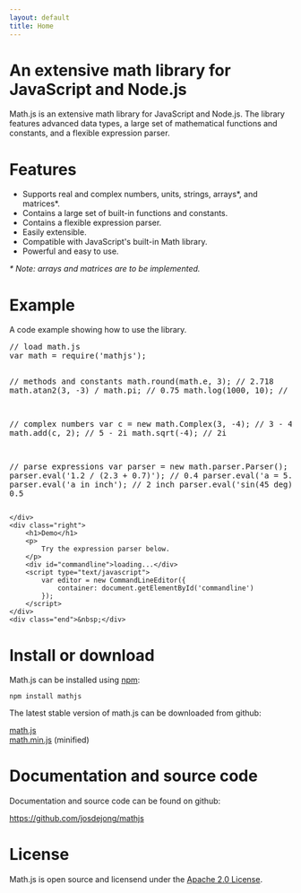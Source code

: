 ```yaml
---
layout: default
title: Home
---
```


# An extensive math library for JavaScript and Node.js

Math.js is an extensive math library for JavaScript and Node.js.
The library features advanced data types, a large set of mathematical functions
and constants, and a flexible expression parser.


# Features

- Supports real and complex numbers, units, strings, arrays\*, and
  matrices\*.
- Contains a large set of built-in functions and constants.
- Contains a flexible expression parser.
- Easily extensible.
- Compatible with JavaScript's built-in Math library.
- Powerful and easy to use.

*\* Note: arrays and matrices are to be implemented.*

<div class="cols">
    <div class="left">
        <h1>Example</h1>
        <p>
            A code example showing how to use the library.
        </p>
        <pre id="example">
// load math.js
var math = require('mathjs');

// methods and constants
math.round(math.e, 3);            // 2.718
math.atan2(3, -3) / math.pi;      // 0.75
math.log(1000, 10);               // 3

// complex numbers
var c = new math.Complex(3, -4);  // 3 - 4i
math.add(c, 2);                   // 5 - 2i
math.sqrt(-4);                    // 2i

// parse expressions
var parser = new math.parser.Parser();
parser.eval('1.2 / (2.3 + 0.7)'); // 0.4
parser.eval('a = 5.08 cm');
parser.eval('a in inch');         // 2 inch
parser.eval('sin(45 deg) ^ 2');   // 0.5
        </pre>

    </div>
    <div class="right">
        <h1>Demo</h1>
        <p>
            Try the expression parser below.
        </p>
        <div id="commandline">loading...</div>
        <script type="text/javascript">
            var editor = new CommandLineEditor({
                container: document.getElementById('commandline')
            });
        </script>
    </div>
    <div class="end">&nbsp;</div>
</div>



# Install or download

Math.js can be installed using [npm](https://npmjs.org/):

    npm install mathjs

The latest stable version of math.js can be downloaded from github:

<p>
    <a href="https://raw.github.com/josdejong/mathjs/master/math.js" target="_blank">math.js</a>
    <br>
    <a href="https://raw.github.com/josdejong/mathjs/master/math.min.js" target="_blank">math.min.js</a> (minified)
</p>

<!-- TODO: create nice download buttons
<button class="download">math.js</button>
-->

# Documentation and source code

Documentation and source code can be found on github:

<p>
    <a href="https://github.com/josdejong/mathjs" target="_blank">https://github.com/josdejong/mathjs</a>
</p>

# License

Math.js is open source and licensend under the
<a href="http://www.apache.org/licenses/LICENSE-2.0" target="_blank">Apache 2.0 License</a>.
